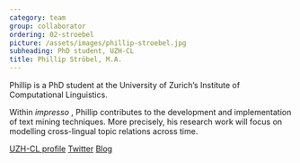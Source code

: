 ```yaml
---
category: team
group: collaborator
ordering: 02-stroebel
picture: /assets/images/phillip-stroebel.jpg
subheading: PhD student, UZH-CL
title: Phillip Ströbel, M.A.
---
```


Phillip is a PhD student at the University of Zurich’s Institute of Computational Linguistics.

Within *impresso* , Phillip contributes to the development and implementation of text mining techniques. More precisely, his research work will focus on modelling cross-lingual topic relations across time.

[UZH-CL profile](http://www.cl.uzh.ch/de/people/team/compling/pstroebel.html) [Twitter](https://twitter.com/CLingophil) [Blog](http://lifeofacomputationallinguist.blogspot.ch/)
